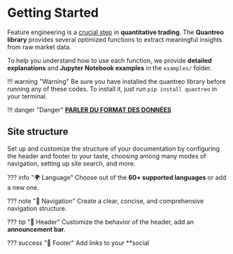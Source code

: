 # **Getting Started**

Feature engineering is a <u>crucial step</u> in **quantitative trading**. The **Quantreo library** provides several optimized functions to extract meaningful insights from raw market data.

To help you understand how to use each function, we provide **detailed explanations** and **Jupyter Notebook examples** in the `examples/` folder.

!!! warning "Warning"
    Be sure you have installed the quantreo library before running any of these codes. To install it, just run ``pip install quantreo`` in your terminal.

!!! danger "Danger"
    <u>**PARLER DU FORMAT DES DONNÉES**</u>


## Site structure

Set up and customize the structure of your documentation by configuring the header and footer
to your taste, choosing among many modes of navigation, setting up site search, and more.

??? info "🌍 Language"
    Choose out of the **60+ supported languages** or add a new one.

??? note "📂 Navigation"
    Create a clear, concise, and comprehensive navigation structure.

??? tip "📑 Header"
    Customize the behavior of the header, add an **announcement bar**.

??? success "🔗 Footer"
    Add links to your **social
